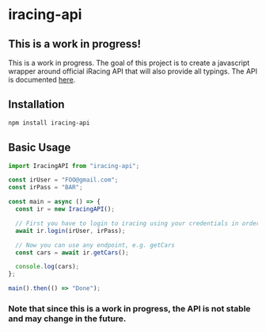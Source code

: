 # iracing-api

## This is a work in progress!

This is a work in progress. The goal of this project is to create a javascript wrapper around official iRacing API that will also provide all typings. The API is documented [here](https://forums.iracing.com/discussion/15068/general-availability-of-data-api/p1).

## Installation

```bash
npm install iracing-api
```

## Basic Usage

```typescript
import IracingAPI from "iracing-api";

const irUser = "FOO@gmail.com";
const irPass = "BAR";

const main = async () => {
  const ir = new IracingAPI();

  // First you have to login to iracing using your credentials in order to be able to use the API.
  await ir.login(irUser, irPass);

  // Now you can use any endpoint, e.g. getCars
  const cars = await ir.getCars();

  console.log(cars);
};

main().then(() => "Done");
```

### Note that since this is a work in progress, the API is not stable and may change in the future.

